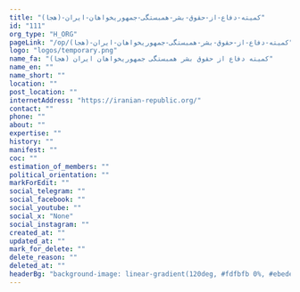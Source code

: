 ```yaml
---
title: "کمیته-دفاع-از-حقوق-بشر-همبستگی-جمهوریخواهان-ایران-(هجا)"
id: "111"
org_type: "H_ORG"
pageLink: "/op/کمیته-دفاع-از-حقوق-بشر-همبستگی-جمهوریخواهان-ایران-(هجا)"
logo: "logos/temporary.png"
name_fa: "کمیته دفاع از حقوق بشر همبستگی جمهوریخواهان ایران (هجا)"
name_en: ""
name_short: ""
location: ""
post_location: ""
internetAddress: "https://iranian-republic.org/"
contact: ""
phone: ""
about: ""
expertise: ""
history: ""
manifest: ""
coc: ""
estimation_of_members: ""
political_orientation: ""
markForEdit: ""
social_telegram: ""
social_facebook: ""
social_youtube: ""
social_x: "None"
social_instagram: ""
created_at: ""
updated_at: ""
mark_for_delete: ""
delete_reason: ""
deleted_at: ""
headerBg: "background-image: linear-gradient(120deg, #fdfbfb 0%, #ebedee 100%);"
---
```


